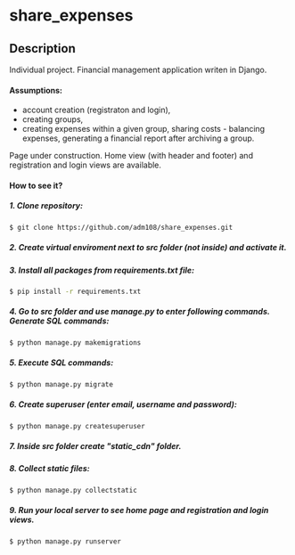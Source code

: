 # share_expenses

## Description
Individual project. Financial management application writen in Django.

#### Assumptions:
- account creation (registraton and login),
- creating groups,
- creating expenses within a given group, sharing costs - balancing expenses, generating a financial report after archiving a group.



Page under construction. Home view (with header and footer) and registration and login views are available. 
#### How to see it?
##### 1. Clone repository:
```sh
$ git clone https://github.com/adm108/share_expenses.git
```
##### 2. Create virtual enviroment next to src folder (not inside) and activate it.
##### 3. Install all packages from requirements.txt file:
```sh
$ pip install -r requirements.txt
```
##### 4. Go to src folder and use manage.py to enter following commands. Generate SQL commands:
```sh
$ python manage.py makemigrations
```
##### 5. Execute SQL commands:
```sh
$ python manage.py migrate
```
##### 6. Create superuser (enter email, username and password):
```sh
$ python manage.py createsuperuser
```
##### 7. Inside src folder create "static_cdn" folder.
##### 8. Collect static files:
```sh
$ python manage.py collectstatic
```
##### 9. Run your local server to see home page and registration and login views.
```sh
$ python manage.py runserver
```
